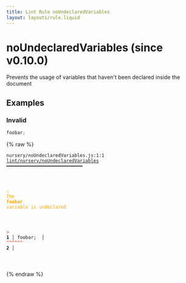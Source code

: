 ```yaml
---
title: Lint Rule noUndeclaredVariables
layout: layouts/rule.liquid
---
```


# noUndeclaredVariables (since v0.10.0)

Prevents the usage of variables that haven't been declared inside the document

## Examples

### Invalid

```jsx
foobar;
```

{% raw %}<pre class="language-text"><code class="language-text">nursery/noUndeclaredVariables.js:1:1 <a href="https://rome.tools/docs/lint/rules/noUndeclaredVariables">lint/nursery/noUndeclaredVariables</a> ━━━━━━━━━━━━━━━━━━━━━━━━━━━━

<strong><span style="color: Orange;">  </span></strong><strong><span style="color: Orange;">⚠</span></strong> <span style="color: Orange;">The </span><span style="color: Orange;"><strong>foobar</strong></span><span style="color: Orange;"> variable is undeclared</span>
  
<strong><span style="color: Tomato;">  </span></strong><strong><span style="color: Tomato;">&gt;</span></strong> <strong>1 │ </strong>foobar;
   <strong>   │ </strong><strong><span style="color: Tomato;">^</span></strong><strong><span style="color: Tomato;">^</span></strong><strong><span style="color: Tomato;">^</span></strong><strong><span style="color: Tomato;">^</span></strong><strong><span style="color: Tomato;">^</span></strong><strong><span style="color: Tomato;">^</span></strong>
    <strong>2 │ </strong>
  
</code></pre>{% endraw %}

